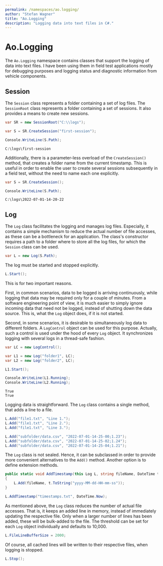 ```yaml
---
permalink: /namespaces/ao.logging/
author: "Stefan Wagner"
title: "Ao.Logging"
description: "Logging data into text files in C#."
---
```


# Ao.Logging

The `Ao.Logging` namespace contains classes that support the logging of data into text files. I have been using them in field test applications mostly for debugging purposes and logging status and diagnostic information from vehicle components.

## Session

The `Session` class represents a folder containing a set of log files. The `SessionRoot` class represents a folder containing a set of sessions. It also provides a means to create new sessions.

```csharp
var SR = new SessionRoot("C:\\logs");

var S = SR.CreateSession("first-session");

Console.WriteLine(S.Path);
```

```console
C:\logs\first-session
```

Additionally, there is a parameter-less overload of the `CreateSession()` method, that creates a folder name from the current timestamp. This is useful in order to enable the user to create several sessions subsequently in a field test, without the need to name each one explicitly.

```csharp
var S = SR.CreateSession();

Console.WriteLine(S.Path);
```

```console
C:\logs\2022-07-01-14-20-22
```

## Log

The `Log` class facilitates the logging and manages log files. Especially, it contains a simple mechanism to reduce the actual number of file accesses, as these can be a bottleneck for an application. The class's constructor requires a path to a folder where to store all the log files, for which the `Session` class can be used.

```csharp
var L = new Log(S.Path);
```

The log must be started and stopped explicitly. 

```csharp
L.Start();
```

This is for two important reasons. 

First, in common scenarios, data to be logged is arriving continuously, while logging that data may be required only for a couple of minutes. From a software engineering point of view, it is much easier to simply ignore incoming data that need not be logged, instead of shutting down the data source. This is, what the `Log` object does, if it is not started.

Second, in some scenarios, it is desirable to simultaneously log data to different folders. A `LogControl` object can be used for this purpose. Actually, such a control is used under the hood of every `Log` object. It synchronizes logging with several logs in a thread-safe fashion.

```csharp
var LC = new LogControl();

var L1 = new Log("folder1", LC);
var L2 = new Log("folder2", LC);

L1.Start();

Console.WriteLine(L1.Running);
Console.WriteLine(L2.Running);
```

```console
True
True
```

Logging data is straightforward. The `Log` class contains a single method, that adds a line to a file.

```csharp
L.Add("file1.txt", "Line 1.");
L.Add("file1.txt", "Line 2.");
L.Add("file1.txt", "Line 3.");

L.Add("subfolder/data.csv", "2022-07-01-14-25-00;1.23");
L.Add("subfolder/data.csv", "2022-07-01-14-25-02;1.24");
L.Add("subfolder/data.csv", "2022-07-01-14-25-04;1.21");
```

The `Log` class is not sealed. Hence, it can be subclassed in order to provide more convenient alternatives to the `Add()` method. Another option is to define extension methods.

```csharp
public static void AddTimestamp(this Log L, string fileName, DateTime t)
{
    L.Add(fileName, t.ToString("yyyy-MM-dd-HH-mm-ss"));
}
```

```csharp
L.AddTimestamp("timestamps.txt", DateTime.Now);
```

As mentioned above, the `Log` class reduces the number of actual file accesses. That is, it keeps an added line in memory, instead of immediately updating the respective file. Only when a larger number of lines has been added, these will be bulk-added to the file. The threshold can be set for each `Log` object individually and defaults to 10,000.

```csharp
L.FileLineBufferSize = 2000;
```

Of course, all cached lines will be written to their respective files, when logging is stopped.

```csharp
L.Stop();
```
